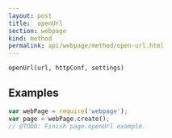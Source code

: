 ```yaml
---
layout: post
title:  openUrl
section: webpage
kind: method
permalink: api/webpage/method/open-url.html
---
```


`openUrl(url, httpConf, settings)`

## Examples

```javascript
var webPage = require('webpage');
var page = webPage.create();
// @TODO: Finish page.openUrl example.
```








